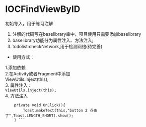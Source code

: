 # IOCFindViewByID
初始导入，用于练习注解

1. 注解的代码写在baselibrary库中，项目使用只需要添加baselibrary
2. baselibrary功能分为属性注入、方法注入;
3. todolist:checkNetwork,用于检测网络(待完善)

* 使用方式：

1.添加依赖<br>
2.在Activity或者Fragment中添加  <br>
ViewUtils.inject(this); <br>
3. 属性注入：<br>
``` ViewUtils.inject(this); ```<br>
4. 方法注入<br>
``` @OnClick(R.id.btn2)
    private void OnClick(){
        Toast.makeText(this,"button 2 点击了",Toast.LENGTH_SHORT).show();
    } ```


